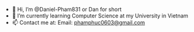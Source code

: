 - 👋 Hi, I’m @Daniel-Pham831 or Dan for short
- 👀 I’m currently learning Computer Science at my University in Vietnam
- 📫 Contact me at: 
  Email: phamphuc0603@gmail.com

